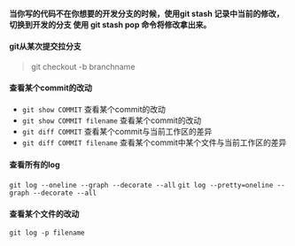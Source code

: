 

#### 当你写的代码不在你想要的开发分支的时候，使用git stash 记录中当前的修改，切换到开发的分支 使用 git stash pop 命令将修改拿出来。

#### git从某次提交拉分支

> git checkout -b branchname <commitId>

#### 查看某个commit的改动 ####

* `git show COMMIT` 查看某个commit的改动
* `git show COMMIT filename` 查看某个commit的改动
* `git diff COMMIT` 查看某个commit与当前工作区的差异
* `git diff COMMIT filename` 查看某个commit中某个文件与当前工作区的差异

#### 查看所有的log

`git log --oneline --graph --decorate --all`
`git log --pretty=oneline --graph --decorate --all`

#### 查看某个文件的改动
`git log -p filename`


